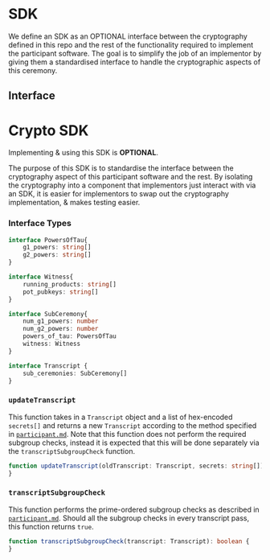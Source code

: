 # SDK

We define an SDK as an OPTIONAL interface between the cryptography defined in this repo and the rest of the functionality required to implement the participant software. The goal is to simplify the job of an implementor by giving them a standardised interface to handle the cryptographic aspects of this ceremony.

## Interface

### 

# Crypto SDK

Implementing & using this SDK is **OPTIONAL**.

The purpose of this SDK is to standardise the interface between the cryptography aspect of this participant software and the rest. By isolating the cryptography into a component that implementors just interact with via an SDK, it is easier for implementors to swap out the cryptography implementation, & makes testing easier.




### Interface Types

```typescript
interface PowersOfTau{
    g1_powers: string[]
    g2_powers: string[]
}
```
```typescript
interface Witness{
    running_products: string[]
    pot_pubkeys: string[]
}
```

```typescript
interface SubCeremony{
    num_g1_powers: number
    num_g2_powers: number
    powers_of_tau: PowersOfTau
    witness: Witness
}
```

```typescript
interface Transcript {
    sub_ceremonies: SubCeremony[]
}
```

### `updateTranscript`

This function takes in a `Transcript` object and a list of hex-encoded `secrets[]` and returns a new `Transcript` according to the method specified in [`participant.md`](./participant.md). Note that this function does not perform the required subgroup checks, instead it is expected that this will be done separately via the `transcriptSubgroupCheck` function.

```typescript
function updateTranscript(oldTranscript: Transcript, secrets: string[]): Transcript {
}
```

### `transcriptSubgroupCheck`

This function performs the prime-ordered subgroup checks as described in [`participant.md`](./participant.md). Should all the subgroup checks in every transcript pass, this function returns `true`.

```typescript
function transcriptSubgroupCheck(transcript: Transcript): boolean {
}
```

